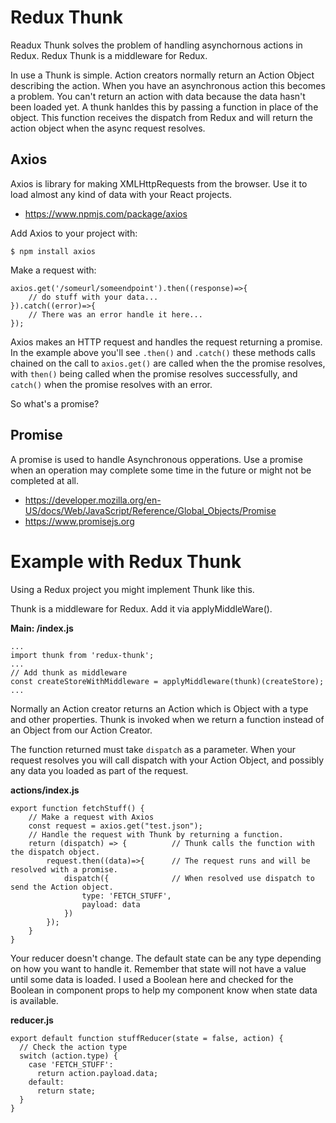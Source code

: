 # Redux Thunk

Readux Thunk solves the problem of handling asynchornous actions in Redux. Redux Thunk is
a middleware for Redux. 

In use a Thunk is simple. Action creators normally return an Action Object describing 
the action. When you have an asynchronous action this becomes a problem. You can't return an action
with data because the data hasn't been loaded yet. A thunk hanldes this by passing a function in place
of the object. This function receives the dispatch from Redux and will return the action object when 
the async request resolves.

## Axios 

Axios is library for making XMLHttpRequests from the browser. Use it to load almost any kind of data 
with your React projects. 

- https://www.npmjs.com/package/axios

Add Axios to your project with: 

`$ npm install axios`

Make a request with: 

```
axios.get('/someurl/someendpoint').then((response)=>{
    // do stuff with your data...
}).catch((error)=>{
    // There was an error handle it here...
});
```

Axios makes an HTTP request and handles the request returning a promise. In the example above you'll 
see `.then()` and `.catch()` these methods calls chained on the call to `axios.get()` are called 
when the the promise resolves, with `then()` being called when the promise resolves successfully, 
and `catch()` when the promise resolves with an error. 

So what's a promise? 

## Promise 

A promise is used to handle Asynchronous opperations. Use a promise when an operation may complete 
some time in the future or might not be completed at all. 

- https://developer.mozilla.org/en-US/docs/Web/JavaScript/Reference/Global_Objects/Promise
- https://www.promisejs.org 

# Example with Redux Thunk

Using a Redux project you might implement Thunk like this.  

Thunk is a middleware for Redux. Add it via applyMiddleWare().

**Main: /index.js**

```
...
import thunk from 'redux-thunk';
...
// Add thunk as middleware 
const createStoreWithMiddleware = applyMiddleware(thunk)(createStore);
...
```

Normally an Action creator returns an Action which is Object with a type and other properties. 
Thunk is invoked when we return a function instead of an Object from our Action Creator. 

The function returned must take `dispatch` as a parameter. When your request resolves you will call 
dispatch with your Action Object, and possibly any data you loaded as part of the request. 

**actions/index.js**

```
export function fetchStuff() {
    // Make a request with Axios
    const request = axios.get("test.json");
    // Handle the request with Thunk by returning a function. 
    return (dispatch) => {          // Thunk calls the function with the dispatch object.
        request.then((data)=>{      // The request runs and will be resolved with a promise. 
            dispatch({              // When resolved use dispatch to send the Action object.
                type: 'FETCH_STUFF',
                payload: data
            })
        });
    }
}
```

Your reducer doesn't change. The default state can be any type depending on how you want to handle
it. Remember that state will not have a value until some data is loaded. I used a Boolean here 
and checked for the Boolean in component props to help my component know when state data is 
available. 

**reducer.js**

```
export default function stuffReducer(state = false, action) {
  // Check the action type
  switch (action.type) {
    case 'FETCH_STUFF':
      return action.payload.data;
    default:
      return state;
  }
}
```

